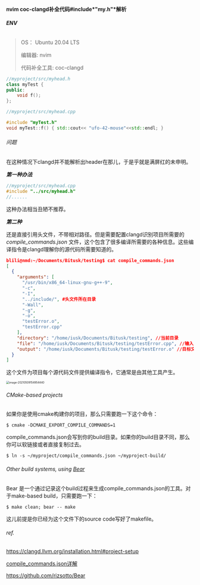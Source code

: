 #### nvim coc-clangd补全代码#include*"my.h"*解析



###### ***ENV***

> OS： Ubuntu 20.04 LTS
>
> 编辑器: nvim
>
> 代码补全工具: coc-clangd



```c++
//myproject/src/myhead.h
class myTest {
public:
	void f();
};
```

```c++
//myproject/src/myhead.cpp

#include "myTest.h"
void myTest::f() { std::cout<< "ufo-42-mouse"<<std::endl; }
```

###### 问题

在这种情况下clangd并不能解析出header在那儿，于是乎就是满屏红的未申明。

***第一种办法***

```c++
//myproject/src/myhead.cpp
#include "../src/myhead.h"
//......
```

这种办法相当丑陋不推荐。



***第二种***

还是直接引用头文件，不带相对路径。但是需要配置clangd识别项目所需要的*compile_commands.json* 文件，这个包含了很多编译所需要的各种信息。这些编译指令是clangd理解你的源代码所需要知道的。

```json
blili@nmd:~/Documents/Bitusk/testing$ cat compile_commands.json 
[
  {
    "arguments": [
      "/usr/bin/x86_64-linux-gnu-g++-9",
      "-c",
      "-I",
      "../include/", #头文件所在目录
      "-Wall",
      "-g",
      "-o",
      "testError.o",
      "testError.cpp"
    ],
    "directory": "/home/iusk/Documents/Bitusk/testing", //当前目录
    "file": "/home/iusk/Documents/Bitusk/testing/testError.cpp", //输入的文件
    "output": "/home/iusk/Documents/Bitusk/testing/testError.o" //目标文件
  }
]

```

这个文件为项目每个源代码文件提供编译指令，它通常是由其他工具产生。

<img src="/home/iusk/Documents/essay/picture/image-20210509154954440.png" alt="image-20210509154954440" style="zoom: 50%;" />

###### CMake-based projects

如果你是使用cmake构建你的项目，那么只需要跑一下这个命令：

```shell
$ cmake -DCMAKE_EXPORT_COMPILE_COMMANDS=1
```

compile_commands.json会写到你的build目录。如果你的build目录不同，那么你可以软链接或者直接复制过去。

```shell
$ ln -s ~/myproject/compile_commands.json ~/myproject-build/
```

###### Other build systems, using [Bear](https://github.com/rizsotto/Bear) 

Bear 是一个通过记录这个build过程来生成compile_commands.json的工具。对于make-based build，只需要跑一下：

```shell
$ make clean; bear -- make
```
这儿前提是你已经为这个文件下的source code写好了makefile。




###### ref.

https://clangd.llvm.org/installation.html#project-setup

[compile_commands.json详解](https://clang.llvm.org/docs/JSONCompilationDatabase.html)

https://github.com/rizsotto/Bear
